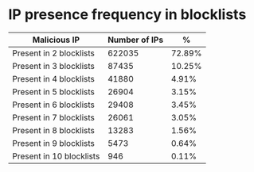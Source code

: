 # IP presence frequency in blocklists
| Malicious IP | Number of IPs | % |
|----|----|----|
| Present in 2 blocklists | 622035 | 72.89% |
| Present in 3 blocklists | 87435 | 10.25% |
| Present in 4 blocklists | 41880 | 4.91% |
| Present in 5 blocklists | 26904 | 3.15% |
| Present in 6 blocklists | 29408 | 3.45% |
| Present in 7 blocklists | 26061 | 3.05% |
| Present in 8 blocklists | 13283 | 1.56% |
| Present in 9 blocklists | 5473 | 0.64% |
| Present in 10 blocklists | 946 | 0.11% |
